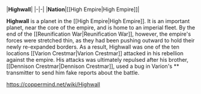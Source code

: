 |**Highwall**|
|-|-|
|**Nation**|[[High Empire\|High Empire]]|

**Highwall** is a planet in the [[High Empire\|High Empire]].
It is an important planet, near the core of the empire, and is home to an imperial fleet. By the end of the [[Reunification War\|Reunification War]], however, the empire's forces were stretched thin, as they had been pushing outward to hold their newly re-expanded borders. As a result, Highwall was one of the ten locations [[Varion Crestmar\|Varion Crestmar]] attacked in his rebellion against the empire. His attacks was ultimately repulsed after his brother, [[Dennison Crestmar\|Dennison Crestmar]], used a bug in Varion's ** transmitter to send him fake reports about the battle.



https://coppermind.net/wiki/Highwall